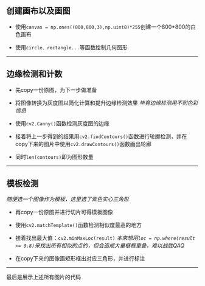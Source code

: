 ## 创建画布以及画图
- 使用`canvas = np.ones((800,800,3),np.uint8)*255`创建一个800*800的白色画布

- 使用`circle、rectangle...`等函数绘制几何图形

---

## 边缘检测和计数
- 先copy一份原图，为下一步做准备

- 将图像转换为灰度图以简化计算和提升边缘检测效果
  *毕竟边缘检测用不到色彩信息*

- 使用`cv2.Canny()`函数检测灰度图的边缘

- 接着将上一步得到的结果用`cv2.findContours()`函数进行轮廓检测，并在copy下来的图片中使用`cv2.drawContours()`函数画出轮廓

- 同时`len(contours)`即为图形数量

---

## 模板检测
*随便选一个图像作为模板，这里选了紫色实心三角形*
- 再copy一份原图并进行切片可得模板图像

- 使用`cv2.matchTemplate()`函数检测相似度最高的地方

- 接着找出最大值：`cv2.minMaxLoc(result)`
  *本来想用`loc = np.where(result >= 0.8)`来找出所有相似的点的，但会造成大量框框重叠，难以战胜QAQ*

- 在copy下来的图像画矩形框出对应三角形，并进行标注

---

最后是展示上述所有图片的代码
